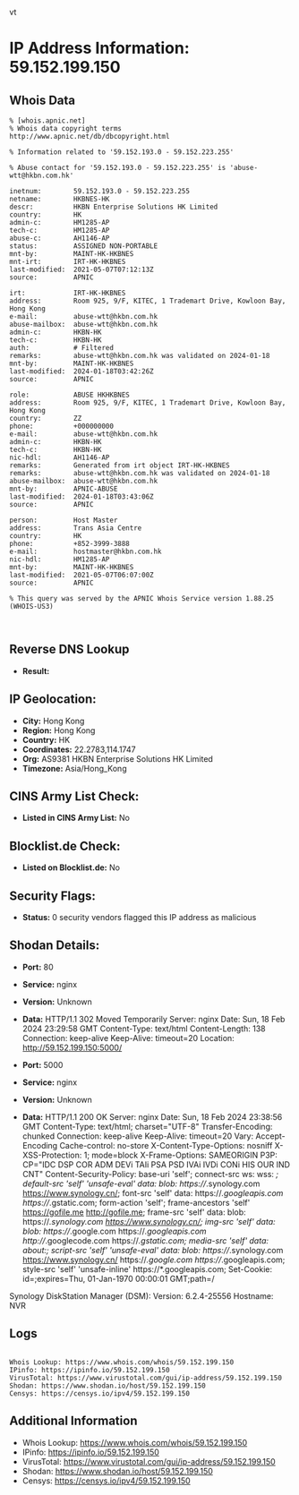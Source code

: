 vt
# IP Address Information: 59.152.199.150

## Whois Data
```
% [whois.apnic.net]
% Whois data copyright terms    http://www.apnic.net/db/dbcopyright.html

% Information related to '59.152.193.0 - 59.152.223.255'

% Abuse contact for '59.152.193.0 - 59.152.223.255' is 'abuse-wtt@hkbn.com.hk'

inetnum:        59.152.193.0 - 59.152.223.255
netname:        HKBNES-HK
descr:          HKBN Enterprise Solutions HK Limited
country:        HK
admin-c:        HM1285-AP
tech-c:         HM1285-AP
abuse-c:        AH1146-AP
status:         ASSIGNED NON-PORTABLE
mnt-by:         MAINT-HK-HKBNES
mnt-irt:        IRT-HK-HKBNES
last-modified:  2021-05-07T07:12:13Z
source:         APNIC

irt:            IRT-HK-HKBNES
address:        Room 925, 9/F, KITEC, 1 Trademart Drive, Kowloon Bay, Hong Kong
e-mail:         abuse-wtt@hkbn.com.hk
abuse-mailbox:  abuse-wtt@hkbn.com.hk
admin-c:        HKBN-HK
tech-c:         HKBN-HK
auth:           # Filtered
remarks:        abuse-wtt@hkbn.com.hk was validated on 2024-01-18
mnt-by:         MAINT-HK-HKBNES
last-modified:  2024-01-18T03:42:26Z
source:         APNIC

role:           ABUSE HKHKBNES
address:        Room 925, 9/F, KITEC, 1 Trademart Drive, Kowloon Bay, Hong Kong
country:        ZZ
phone:          +000000000
e-mail:         abuse-wtt@hkbn.com.hk
admin-c:        HKBN-HK
tech-c:         HKBN-HK
nic-hdl:        AH1146-AP
remarks:        Generated from irt object IRT-HK-HKBNES
remarks:        abuse-wtt@hkbn.com.hk was validated on 2024-01-18
abuse-mailbox:  abuse-wtt@hkbn.com.hk
mnt-by:         APNIC-ABUSE
last-modified:  2024-01-18T03:43:06Z
source:         APNIC

person:         Host Master
address:        Trans Asia Centre
country:        HK
phone:          +852-3999-3888
e-mail:         hostmaster@hkbn.com.hk
nic-hdl:        HM1285-AP
mnt-by:         MAINT-HK-HKBNES
last-modified:  2021-05-07T06:07:00Z
source:         APNIC

% This query was served by the APNIC Whois Service version 1.88.25 (WHOIS-US3)



```
## Reverse DNS Lookup
- **Result:** 

## IP Geolocation:
- **City:** Hong Kong
- **Region:** Hong Kong
- **Country:** HK
- **Coordinates:** 22.2783,114.1747
- **Org:** AS9381 HKBN Enterprise Solutions HK Limited
- **Timezone:** Asia/Hong_Kong

## CINS Army List Check:
- **Listed in CINS Army List:** 
No

## Blocklist.de Check:
- **Listed on Blocklist.de:** 
No

## Security Flags:
- **Status:** 0 security vendors flagged this IP address as malicious

## Shodan Details:
- **Port:** 80
- **Service:** nginx
- **Version:** Unknown
- **Data:** HTTP/1.1 302 Moved Temporarily
Server: nginx
Date: Sun, 18 Feb 2024 23:29:58 GMT
Content-Type: text/html
Content-Length: 138
Connection: keep-alive
Keep-Alive: timeout=20
Location: http://59.152.199.150:5000/



- **Port:** 5000
- **Service:** nginx
- **Version:** Unknown
- **Data:** HTTP/1.1 200 OK
Server: nginx
Date: Sun, 18 Feb 2024 23:38:56 GMT
Content-Type: text/html; charset="UTF-8"
Transfer-Encoding: chunked
Connection: keep-alive
Keep-Alive: timeout=20
Vary: Accept-Encoding
Cache-control: no-store
X-Content-Type-Options: nosniff
X-XSS-Protection: 1; mode=block
X-Frame-Options: SAMEORIGIN
P3P: CP="IDC DSP COR ADM DEVi TAIi PSA PSD IVAi IVDi CONi HIS OUR IND CNT"
Content-Security-Policy: base-uri 'self';  connect-src ws: wss: *; default-src 'self' 'unsafe-eval' data: blob: https://*.synology.com https://www.synology.cn/; font-src 'self' data: https://*.googleapis.com https://*.gstatic.com; form-action 'self'; frame-ancestors 'self' https://gofile.me http://gofile.me; frame-src 'self' data: blob: https://*.synology.com https://www.synology.cn/; img-src 'self' data: blob: https://*.google.com https://*.googleapis.com http://*.googlecode.com https://*.gstatic.com; media-src 'self' data: about:;  script-src 'self' 'unsafe-eval' data: blob: https://*.synology.com https://www.synology.cn/ https://*.google.com https://*.googleapis.com; style-src 'self' 'unsafe-inline' https://*.googleapis.com;
Set-Cookie: id=;expires=Thu, 01-Jan-1970 00:00:01 GMT;path=/


Synology DiskStation Manager (DSM):
  Version: 6.2.4-25556
  Hostname: NVR


## Logs
```

Whois Lookup: https://www.whois.com/whois/59.152.199.150
IPinfo: https://ipinfo.io/59.152.199.150
VirusTotal: https://www.virustotal.com/gui/ip-address/59.152.199.150
Shodan: https://www.shodan.io/host/59.152.199.150
Censys: https://censys.io/ipv4/59.152.199.150

```
## Additional Information
- Whois Lookup: https://www.whois.com/whois/59.152.199.150
- IPinfo: https://ipinfo.io/59.152.199.150
- VirusTotal: https://www.virustotal.com/gui/ip-address/59.152.199.150
- Shodan: https://www.shodan.io/host/59.152.199.150
- Censys: https://censys.io/ipv4/59.152.199.150

